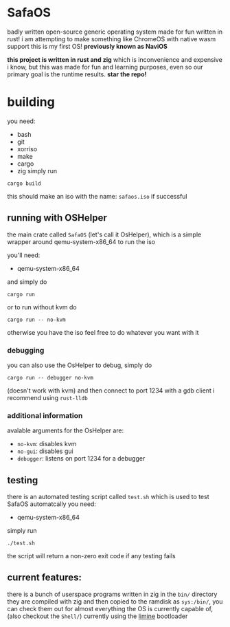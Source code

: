 # SafaOS
badly written open-source generic operating system made for fun written in rust!
i am attempting to make something like ChromeOS with native wasm support
this is my first OS!
**previously known as NaviOS**

**this project is written in rust and zig** which is inconvenience and expensive i know, but this was made for fun and learning purposes, even so our primary goal is the runtime results.
**star the repo!**

# building
you need: 
- bash
- git
- xorriso
- make
- cargo
- zig
simply run
```
cargo build
```

this should make an iso with the name: `safaos.iso` if successful
## running with OSHelper
the main crate called `SafaOS` (let's call it OsHelper), which is a simple wrapper around qemu-system-x86_64 to run the iso

you'll need:
- qemu-system-x86_64

and simply do
```
cargo run
```
or to run without kvm do
```
cargo run -- no-kvm
```
otherwise you have the iso feel free to do whatever you want with it

### debugging
you can also use the OsHelper to debug, simply do
```
cargo run -- debugger no-kvm
```
(doesn't work with kvm)
and then connect to port 1234 with a gdb client i recommend using `rust-lldb`

### additional information
avalable arguments for the OsHelper are:
- `no-kvm`: disables kvm
- `no-gui`: disables gui
- `debugger`: listens on port 1234 for a debugger

## testing
there is an automated testing script called `test.sh` which is used to test SafaOS automatcally
you need:
- qemu-system-x86_64

simply run
```
./test.sh
```
the script will return a non-zero exit code if any testing fails

## current features:
there is a bunch of userspace programs written in zig in the `bin/` directory they are compiled with zig and then copied to the ramdisk as `sys:/bin/`, you can check them out for almost everything the OS is currently capable of, (also checkout the `Shell/`)
currently using the [limine](https://limine-bootloader.org/) bootloader

